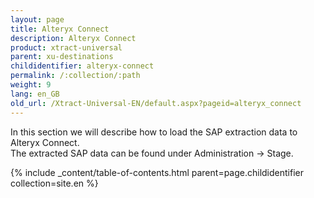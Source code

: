 ```yaml
---
layout: page
title: Alteryx Connect
description: Alteryx Connect
product: xtract-universal
parent: xu-destinations
childidentifier: alteryx-connect
permalink: /:collection/:path
weight: 9
lang: en_GB
old_url: /Xtract-Universal-EN/default.aspx?pageid=alteryx_connect
---
```


In this section we will describe how to load the SAP extraction data to Alteryx Connect. <br> 
The extracted SAP data can be found under Administration -> Stage.

{% include _content/table-of-contents.html parent=page.childidentifier collection=site.en %}